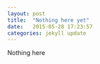 ```yaml
---
layout: post
title:  "Nothing here yet"
date:   2015-05-28 17:23:57
categories: jekyll update
---
```

Nothing here
